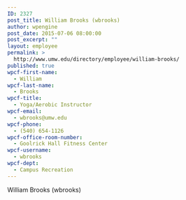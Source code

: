 ```yaml
---
ID: 2327
post_title: William Brooks (wbrooks)
author: wpengine
post_date: 2015-07-06 08:00:00
post_excerpt: ""
layout: employee
permalink: >
  http://www.umw.edu/directory/employee/william-brooks/
published: true
wpcf-first-name:
  - William
wpcf-last-name:
  - Brooks
wpcf-title:
  - Yoga/Aerobic Instructor
wpcf-email:
  - wbrooks@umw.edu
wpcf-phone:
  - (540) 654-1126
wpcf-office-room-number:
  - Goolrick Hall Fitness Center
wpcf-username:
  - wbrooks
wpcf-dept:
  - Campus Recreation
---
```

William Brooks (wbrooks)